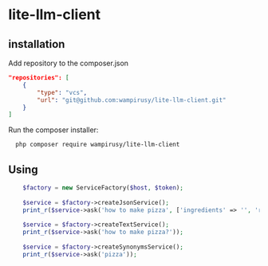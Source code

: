 # lite-llm-client

## installation 
Add repository to the composer.json

```json
"repositories": [
    {
        "type": "vcs",
        "url": "git@github.com:wampirusy/lite-llm-client.git"
    }
]
```

Run the composer installer:

```bash
  php composer require wampirusy/lite-llm-client
```

## Using

```php
    $factory = new ServiceFactory($host, $token);
    
    $service = $factory->createJsonService();
    print_r($service->ask('how to make pizza', ['ingredients' => '', 'recipe' => '']));
    
    $service = $factory->createTextService();
    print_r($service->ask('how to make pizza?'));    
    
    $service = $factory->createSynonymsService();
    print_r($service->ask('pizza'));
```
